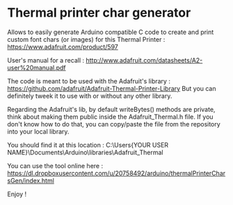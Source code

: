 Thermal printer char generator
==============================

Allows to easily generate Arduino compatible C code to create and print custom font chars (or images) for this Thermal Printer :
https://www.adafruit.com/product/597

User's manual for a recall :
http://www.adafruit.com/datasheets/A2-user%20manual.pdf

The code is meant to be used with the Adafruit's library :
https://github.com/adafruit/Adafruit-Thermal-Printer-Library
But you can definitely tweek it to use with or without any other library.

Regarding the Adafruit's lib, by default writeBytes() methods are private, think about making them public inside the Adafruit_Thermal.h file.
If you don't know how to do that, you can copy/paste the file from the repository into your local library.

You should find it at this location :
C:\Users\{YOUR USER NAME}\Documents\Arduino\libraries\Adafruit_Thermal


You can use the tool online here :
https://dl.dropboxusercontent.com/u/20758492/arduino/thermalPrinterCharsGen/index.html

Enjoy !
